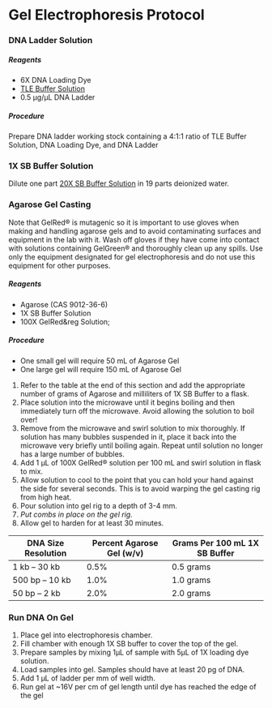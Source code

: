 # Gel Electrophoresis Protocol

### DNA Ladder Solution
##### Reagents
- 6X DNA Loading Dye
- [TLE Buffer Solution](https://phyletica.github.io/lab-protocols/tle.html)
- 0.5 &micro;g/&micro;L DNA Ladder

##### Procedure
Prepare DNA ladder working stock containing a 4:1:1 ratio of TLE Buffer Solution, DNA Loading Dye, and DNA Ladder

### 1X SB Buffer Solution
Dilute one part [20X SB Buffer Solution](https://phyletica.github.io/lab-protocols/sb.html) in 19 parts deionized water.

### Agarose Gel Casting
Note that GelRed&reg; is mutagenic so it is important to use gloves when making and handling agarose gels and to avoid contaminating surfaces and equipment in the lab with it. Wash off gloves if they have come into contact with solutions containing GelGreen&reg; and thoroughly clean up any spills. Use only the equipment designated for gel electrophoresis and do not use this equipment for other purposes.

##### Reagents
- Agarose (CAS 9012-36-6)
- 1X SB Buffer Solution
- 100X GelRed&reg Solution;

<div style="page-break-after: always;"></div>

##### Procedure
- One small gel will require 50 mL of Agarose Gel
- One large gel will require 150 mL of Agarose Gel

1. Refer to the table at the end of this section and add the appropriate number of grams of Agarose and milliliters of 1X SB Buffer to a flask.
2. Place solution into the microwave until it begins boiling and then immediately turn off the microwave. Avoid allowing the solution to boil over!
3. Remove from the microwave and swirl solution to mix thoroughly. If solution has many bubbles suspended in it, place it back into the microwave very briefly until boiling again. Repeat until solution no longer has a large number of bubbles.
4. Add 1 &micro;L of 100X GelRed&reg; solution per 100 mL and swirl solution in flask to mix.
5. Allow solution to cool to the point that you can hold your hand against the side for several seconds. This is to avoid warping the gel casting rig from high heat.
6. Pour solution into gel rig to a depth of 3-4 mm.
7. *Put combs in place on the gel rig.*
8. Allow gel to harden for at least 30 minutes.

| DNA Size Resolution   | Percent Agarose Gel (w/v) | Grams Per 100 mL 1X SB Buffer|
| --------------------- | ------------------------- | ---------------------------- |
| 1 kb &ndash; 30 kb    | 0.5%                      | 0.5 grams                    |
| 500 bp &ndash; 10 kb  | 1.0%                      | 1.0 grams                    |
| 50 bp &ndash; 2 kb    | 2.0%                      | 2.0 grams                    |

### Run DNA On Gel
1. Place gel into electrophoresis chamber.
2. Fill chamber with enough 1X SB buffer to cover the top of the gel.
3. Prepare samples by mixing 1&micro;L of sample with 5&micro;L of 1X loading dye solution.
4. Load samples into gel. Samples should have at least 20 pg of DNA.
3. Add 1 &micro;L of ladder per mm of well width.
5. Run gel at ~16V per cm of gel length until dye has reached the edge of the gel

